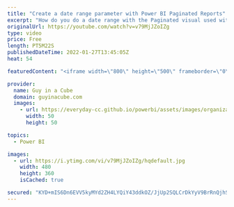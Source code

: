 ```yaml
---
title: "Create a date range parameter with Power BI Paginated Reports"
excerpt: "How do you do a date range with the Paginated visual used with Power BI Paginated Reports? Adam shows you how to get a date range going without passing every day's value within the range.  Create and use the paginated report visual https://docs.microsoft.com/power-bi/visuals/paginated-report-visual"
originalUrl: https://youtube.com/watch?v=v79MjJZoIZg
type: video
price: Free
length: PT5M22S
publishedDateTime: 2022-01-27T13:45:05Z
heat: 54

featuredContent: "<iframe width=\"800\" height=\"500\" frameborder=\"0\" src=\"https://www.youtube.com/embed/v79MjJZoIZg\" allow=\"accelerometer; autoplay; encrypted-media; gyroscope; picture-in-picture\" allowfullscreen></iframe>"

provider:
  name: Guy in a Cube
  domain: guyinacube.com
  images:
    - url: https://everyday-cc.github.io/powerbi/assets/images/organizations/guyinacube.com-50x50.jpg
      width: 50
      height: 50

topics:
  - Power BI

images:
  - url: https://i.ytimg.com/vi/v79MjJZoIZg/hqdefault.jpg
    width: 480
    height: 360
    isCached: true

secured: "KYD+mIS6Dn6EVV5kyMYd2ZH4LYQiY43ddkOZ/JjUp2SQLCrDkYyV9BrRnQjhSOy4fBjorh2I1trYlxfuV+t9IMW1ETa9UY8szV5aGIzd+Kf8tRoa0T9xNiFCHq1EVA+t2EOe6P29wNesJDMT0DJspYMSVO1q3gfENvUhdJ/EUjFjFp7RsoaLWQruiDK4xsebdMKqds05lqFE3gSPEst1lrzdZ0MYJwWEQ0nboHIfyMbeTkYPiiP/viMxSd02nDXyAy8UEtzLwna39sIYzyf0bQFmv6fPvjKjf4z/nY13/vNn4kF1uhmra0cGu/RUTQ7bgEm7nfhrJkDbxgPCvOVpPDj3kUg3HMj9Xgw0NbmYg8JkClX5+wIGyVw7tkTxCmEU0hpewVqwJwF5EKJUVI5CjOtyfnwYx/nPW0W47fSSlMo=;8OxeBcgZ/RC6uzPf1Abi/A=="
---
```


